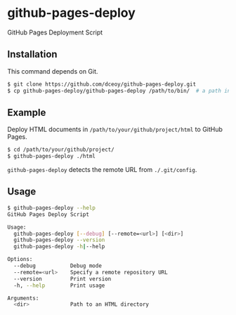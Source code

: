 github-pages-deploy
===================

GitHub Pages Deployment Script

Installation
------------

This command depends on Git.

```sh
$ git clone https://github.com/dceoy/github-pages-deploy.git
$ cp github-pages-deploy/github-pages-deploy /path/to/bin/  # a path in ${PATH}
```

Example
-------

Deploy HTML documents in `/path/to/your/github/project/html` to GitHub Pages.

```sh
$ cd /path/to/your/github/project/
$ github-pages-deploy ./html
```

`github-pages-deploy` detects the remote URL from `./.git/config`.

Usage
-----

```sh
$ github-pages-deploy --help
GitHub Pages Deploy Script

Usage:
  github-pages-deploy [--debug] [--remote=<url>] [<dir>]
  github-pages-deploy --version
  github-pages-deploy -h|--help

Options:
  --debug           Debug mode
  --remote=<url>    Specify a remote repository URL
  --version         Print version
  -h, --help        Print usage

Arguments:
  <dir>             Path to an HTML directory
```

